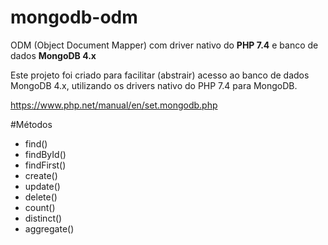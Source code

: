 # mongodb-odm 
ODM (Object Document Mapper) com driver nativo do **PHP 7.4** e banco de dados **MongoDB 4.x**

Este projeto foi criado para facilitar (abstrair) acesso ao banco de dados 
MongoDB 4.x, utilizando os drivers nativo do PHP 7.4 para MongoDB.

https://www.php.net/manual/en/set.mongodb.php

#Métodos
- find()
- findById()
- findFirst()
- create()
- update()
- delete()
- count()
- distinct()
- aggregate()